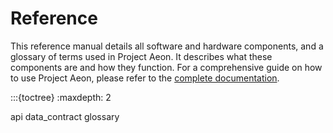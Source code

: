 # Reference

This reference manual details all software and hardware components, and a glossary of terms used in Project Aeon. It describes what these components are and how they function. For a comprehensive guide on how to use Project Aeon, please refer to the [complete documentation](target-home).

:::{toctree}
:maxdepth: 2

api
data_contract
glossary